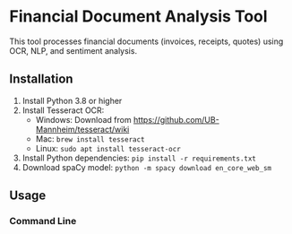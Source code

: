 # Financial Document Analysis Tool

This tool processes financial documents (invoices, receipts, quotes) using OCR, NLP, and sentiment analysis.

## Installation

1. Install Python 3.8 or higher
2. Install Tesseract OCR:
   - Windows: Download from https://github.com/UB-Mannheim/tesseract/wiki
   - Mac: `brew install tesseract`
   - Linux: `sudo apt install tesseract-ocr`
3. Install Python dependencies: `pip install -r requirements.txt`
4. Download spaCy model: `python -m spacy download en_core_web_sm`

## Usage

### Command Line